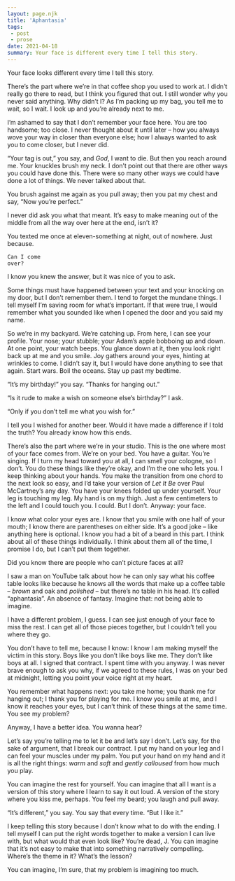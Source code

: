 ```yaml
---
layout: page.njk
title: 'Aphantasia'
tags:
 - post
 - prose
date: 2021-04-18
summary: Your face is different every time I tell this story.
---
```


Your face looks different every time I tell this story.

There’s the part where we’re in that coffee shop you used to work at. I didn’t really go there to read, but I think you figured that out. I still wonder why you never said anything. Why didn’t I? As I’m packing up my bag, you tell me to wait, so I wait. I look up and you’re already next to me.

I’m ashamed to say that I don’t remember your face here. You are too handsome; too close. I never thought about it until later – how you always wove your way in closer than everyone else; how I always wanted to ask you to come closer, but I never did.

“Your tag is out,” you say, and *God*, I want to die. But then you reach around me. Your knuckles brush my neck. I don’t point out that there are other ways you could have done this. There were so many other ways we could have done a lot of things. We never talked about that.

You brush against me again as you pull away; then you pat my chest and say, “Now you’re perfect.”

I never did ask you what that meant. It’s easy to make meaning out of the middle from all the way over here at the end, isn’t it?

You texted me once at eleven-something at night, out of nowhere. Just because.

<code style="font-size: 0.9em; color: inherit;">Can I come over?</code>

I know you knew the answer, but it was nice of you to ask.

Some things must have happened between your text and your knocking on my door, but I don’t remember them. I tend to forget the mundane things. I tell myself I’m saving room for what’s important. If that were true, I would remember what you sounded like when I opened the door and you said my name.

So we’re in my backyard. We’re catching up. From here, I can see your profile. Your nose; your stubble; your Adam’s apple bobboing up and down. At one point, your watch beeps. You glance down at it, then you look right back up at me and you smile. Joy gathers around your eyes, hinting at wrinkles to come. I didn’t say it, but I would have done anything to see that again. Start wars. Boil the oceans. Stay up past my bedtime.

“It’s my birthday!” you say. “Thanks for hanging out.”

“Is it rude to make a wish on someone else’s birthday?” I ask.

“Only if you don’t tell me what you wish for.”

I tell you I wished for another beer. Would it have made a difference if I told the truth? You already know how this ends.

There’s also the part where we’re in your studio. This is the one where most of your face comes from. We’re on your bed. You have a guitar. You’re singing. If I turn my head toward you at all, I can smell your cologne, so I don’t. You do these things like they’re okay, and I’m the one who lets you. I keep thinking about your hands. You make the transition from one chord to the next look so easy, and I’d take your version of *Let It Be* over Paul McCartney’s any day. You have your knees folded up under yourself. Your leg is touching my leg. My hand is on my thigh. Just a few centimeters to the left and I could touch you. I could. But I don’t. Anyway: your face.

I know what color your eyes are. I know that you smile with one half of your mouth; I know there are parentheses on either side. It’s a good joke – like anything here is optional. I know you had a bit of a beard in this part. I think about all of these things individually. I think about them all of the time, I promise I do, but I can’t put them together.

Did you know there are people who can’t picture faces at all?

I saw a man on YouTube talk about how he can only say what his coffee table looks like because he knows all the words that make up a coffee table – *brown* and oak and *polished* – but there’s no table in his head. It’s called “aphantasia”. An absence of fantasy. Imagine that: not being able to imagine.

I have a different problem, I guess. I can see just enough of your face to miss the rest. I can get all of those pieces together, but I couldn’t tell you where they go.

You don’t have to tell me, because I know: I know I am making myself the victim in this story. Boys like you don’t like boys like me. They don’t like boys at all. I signed that contract. I spent time with you anyway. I was never brave enough to ask you why, if we agreed to these rules, I was on your bed at midnight, letting you point your voice right at my heart.

You remember what happens next: you take me home; you thank me for hanging out; I thank you for playing for me. I know you smile at me, and I know it reaches your eyes, but I can’t think of these things at the same time. You see my problem?

Anyway, I have a better idea. You wanna hear?

Let’s say you’re telling me to let it be and let’s say I don’t. Let’s say, for the sake of argument, that I break our contract. I put my hand on your leg and I can feel your muscles under my palm. You put your hand on my hand and it is all the right things: *warm* and *soft* and *gently calloused* from how much you play.

You can imagine the rest for yourself. You can imagine that all I want is a version of this story where I learn to say it out loud. A version of the story where you kiss me, perhaps. You feel my beard; you laugh and pull away.

“It’s different,” you say. You say that every time. “But I like it.”

I keep telling this story because I don’t know what to do with the ending. I tell myself I can put the right words together to make a version I can live with, but what would that even look like? You’re dead, J. You can imagine that it’s not easy to make that into something narratively compelling. Where’s the theme in it? What’s the lesson?

You can imagine, I’m sure, that my problem is imagining too much.

